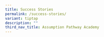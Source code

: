 ```yaml
---
title: Success Stories
permalink: /success-stories/
variant: tiptap
description: ""
third_nav_title: Assumption Pathway Academy
---
```

